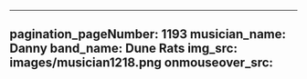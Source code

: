 ------
pagination_pageNumber: 1193
musician_name: Danny
band_name: Dune Rats
img_src: images/musician1218.png
onmouseover_src: 
------